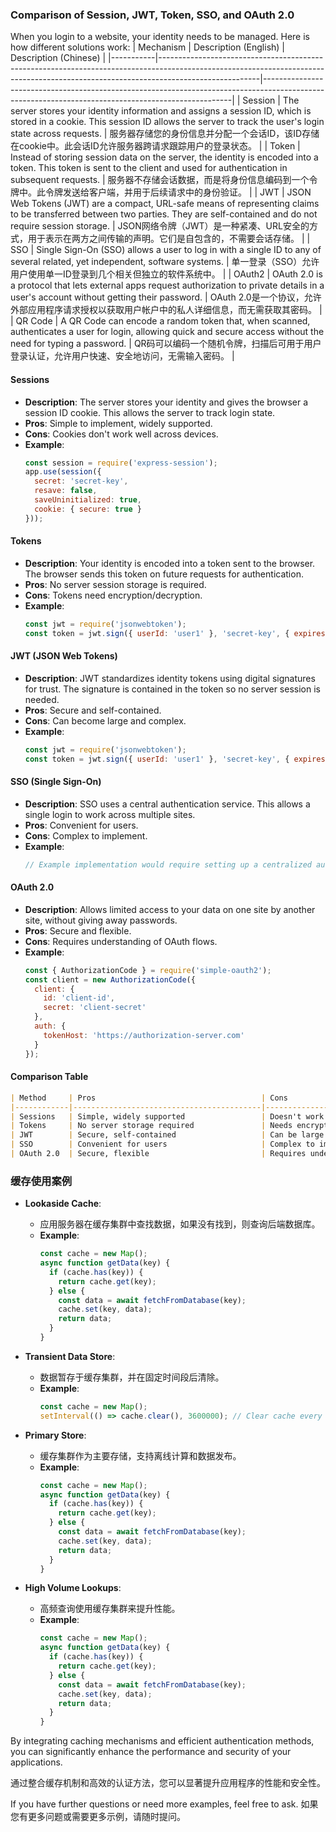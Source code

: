 

### Comparison of Session, JWT, Token, SSO, and OAuth 2.0

When you login to a website, your identity needs to be managed. Here is how different solutions work:
| Mechanism | Description (English)                                                                                                                                                             | Description (Chinese)                                                                                                                              |
|-----------|-------------------------------------------------------------------------------------------------------------------------------------------------------------------------------------|----------------------------------------------------------------------------------------------------------------------------------------------------|
| Session   | The server stores your identity information and assigns a session ID, which is stored in a cookie. This session ID allows the server to track the user's login state across requests. | 服务器存储您的身份信息并分配一个会话ID，该ID存储在cookie中。此会话ID允许服务器跨请求跟踪用户的登录状态。                                                   |
| Token     | Instead of storing session data on the server, the identity is encoded into a token. This token is sent to the client and used for authentication in subsequent requests.              | 服务器不存储会话数据，而是将身份信息编码到一个令牌中。此令牌发送给客户端，并用于后续请求中的身份验证。                                                   |
| JWT       | JSON Web Tokens (JWT) are a compact, URL-safe means of representing claims to be transferred between two parties. They are self-contained and do not require session storage.           | JSON网络令牌（JWT）是一种紧凑、URL安全的方式，用于表示在两方之间传输的声明。它们是自包含的，不需要会话存储。                                            |
| SSO       | Single Sign-On (SSO) allows a user to log in with a single ID to any of several related, yet independent, software systems.                                                           | 单一登录（SSO）允许用户使用单一ID登录到几个相关但独立的软件系统中。                                                                                      |
| OAuth2    | OAuth 2.0 is a protocol that lets external apps request authorization to private details in a user's account without getting their password.                                          | OAuth 2.0是一个协议，允许外部应用程序请求授权以获取用户帐户中的私人详细信息，而无需获取其密码。                                                      |
| QR Code   | A QR Code can encode a random token that, when scanned, authenticates a user for login, allowing quick and secure access without the need for typing a password.                        | QR码可以编码一个随机令牌，扫描后可用于用户登录认证，允许用户快速、安全地访问，无需输入密码。                                                            |

#### Sessions
- **Description**: The server stores your identity and gives the browser a session ID cookie. This allows the server to track login state.
- **Pros**: Simple to implement, widely supported.
- **Cons**: Cookies don't work well across devices.
- **Example**:
  ```javascript
  const session = require('express-session');
  app.use(session({
    secret: 'secret-key',
    resave: false,
    saveUninitialized: true,
    cookie: { secure: true }
  }));
  ```

#### Tokens
- **Description**: Your identity is encoded into a token sent to the browser. The browser sends this token on future requests for authentication.
- **Pros**: No server session storage is required.
- **Cons**: Tokens need encryption/decryption.
- **Example**:
  ```javascript
  const jwt = require('jsonwebtoken');
  const token = jwt.sign({ userId: 'user1' }, 'secret-key', { expiresIn: '1h' });
  ```

#### JWT (JSON Web Tokens)
- **Description**: JWT standardizes identity tokens using digital signatures for trust. The signature is contained in the token so no server session is needed.
- **Pros**: Secure and self-contained.
- **Cons**: Can become large and complex.
- **Example**:
  ```javascript
  const jwt = require('jsonwebtoken');
  const token = jwt.sign({ userId: 'user1' }, 'secret-key', { expiresIn: '1h' });
  ```

#### SSO (Single Sign-On)
- **Description**: SSO uses a central authentication service. This allows a single login to work across multiple sites.
- **Pros**: Convenient for users.
- **Cons**: Complex to implement.
- **Example**:
  ```javascript
  // Example implementation would require setting up a centralized authentication server.
  ```

#### OAuth 2.0
- **Description**: Allows limited access to your data on one site by another site, without giving away passwords.
- **Pros**: Secure and flexible.
- **Cons**: Requires understanding of OAuth flows.
- **Example**:
  ```javascript
  const { AuthorizationCode } = require('simple-oauth2');
  const client = new AuthorizationCode({
    client: {
      id: 'client-id',
      secret: 'client-secret'
    },
    auth: {
      tokenHost: 'https://authorization-server.com'
    }
  });
  ```

#### Comparison Table

```markdown
| Method     | Pros                                     | Cons                                 | Use Case                               |
|------------|------------------------------------------|--------------------------------------|----------------------------------------|
| Sessions   | Simple, widely supported                 | Doesn't work well across devices     | Web applications                       |
| Tokens     | No server storage required               | Needs encryption/decryption          | Stateless APIs                         |
| JWT        | Secure, self-contained                   | Can be large and complex             | Authentication for APIs                |
| SSO        | Convenient for users                     | Complex to implement                 | Enterprise applications                |
| OAuth 2.0  | Secure, flexible                         | Requires understanding of OAuth flows| Third-party application authorization  |
```

### 缓存使用案例

- **Lookaside Cache**: 
  - 应用服务器在缓存集群中查找数据，如果没有找到，则查询后端数据库。
  - **Example**: 
    ```javascript
    const cache = new Map();
    async function getData(key) {
      if (cache.has(key)) {
        return cache.get(key);
      } else {
        const data = await fetchFromDatabase(key);
        cache.set(key, data);
        return data;
      }
    }
    ```

- **Transient Data Store**: 
  - 数据暂存于缓存集群，并在固定时间段后清除。
  - **Example**: 
    ```javascript
    const cache = new Map();
    setInterval(() => cache.clear(), 3600000); // Clear cache every hour
    ```

- **Primary Store**: 
  - 缓存集群作为主要存储，支持离线计算和数据发布。
  - **Example**: 
    ```javascript
    const cache = new Map();
    async function getData(key) {
      if (cache.has(key)) {
        return cache.get(key);
      } else {
        const data = await fetchFromDatabase(key);
        cache.set(key, data);
        return data;
      }
    }
    ```

- **High Volume Lookups**: 
  - 高频查询使用缓存集群来提升性能。
  - **Example**: 
    ```javascript
    const cache = new Map();
    async function getData(key) {
      if (cache.has(key)) {
        return cache.get(key);
      } else {
        const data = await fetchFromDatabase(key);
        cache.set(key, data);
        return data;
      }
    }
    ```

By integrating caching mechanisms and efficient authentication methods, you can significantly enhance the performance and security of your applications.

通过整合缓存机制和高效的认证方法，您可以显著提升应用程序的性能和安全性。

If you have further questions or need more examples, feel free to ask.
如果您有更多问题或需要更多示例，请随时提问。
